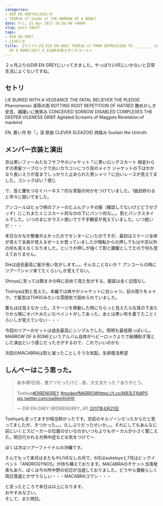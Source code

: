 ```yaml
---
categories:
- DIR EN GREYのLIVEレポ
- TOUR16-17 [mode of THE MARROW OF A BONE]
date: Fri, 21 Apr 2017 16:55:48 +0000
slug: post-10637
tags:
- DIR EN GREY
- LIVEレポ
title: 【ライブレポ】DIR EN GREY TOUR16-17 FROM DEPRESSION TO ________ [mode of THE MARROW
  OF A BONE]2017_4_22@新木場スタジオコースト
---
```


２ヶ月ぶりのDIR EN GREYにいってきました。やっぱりLIVEにいかないと日常生活によくないですね。<!--more--><h2>セトリ</h2>
LIE BURIED WITH A VEGEANCE
THE FATAL BELIEVER
THE PLEDGE
Phenomenon
凌辱の雨
ROTTING ROOT
REPETITION OF HATRED
艶めかしき安息、躊躇いに微笑み
CONCEIVED SORROW
DISABLED COMPLEXES
THE DEEPER VILENESS
GRIEF
Agitated Screams of Maggots
Revelation of mankind

EN.
蒼い月
秒「」深 原曲
CLEVER SLEAZOID
詩踏み
Sustain the Untruth


<h2>メンバー衣装と演出</h2>

京は黒いファーみたなフサフサのジャケット？に黒いロングスカート
相変わらずの黒髪ツーブロックで白いカラコンにつり目のメイク
ジャケットの下はかかなり長いえりが首までしっかりと止められた黒シャツ？に白いレースが見えてました。ゴシックぽい？感じ

で、首と腰をつなぐハーネス？的な革製の何かをつけていました。1曲目終わると早々に脱いでました。

アンコールはヒョウ柄のファーのたぶんグッチの服（確認してないけどどうせグッチ）にこれまたミニスカート的なのの下にパンツ的な。。。割とパンクスタイルでした。いつのまにかラスト脱いでて千手観音が見えていました。いつ脱いだ・・・

本日なかなか整番がよかったのでセンターにいたのですが、最初はステージ全体が見えて全員が見えるぜーとか思っていましたが暗転からの押しでもはや京以外の何も見えなくなりました。というか押しが強くて割と朦朧としてたので何も覚えておりません。

Dieは過去最高に髪が長い気がします。。。そんなことないか？
アンコールの時にツアーTシャツ来てたくらいしか覚えてない。

Shinyaに至っては餌まきの時に初めて見た気がする。服装は全く記憶なし

Toshiyaは割と見えた。本編では爽やかジャケットに白シャツ。目の周りをメイク。で髪型はTOKIOみたいな雰囲気で固められていました。

薫もほぼ見えなかった。ステージを移動した時にちらっと見えたら左耳の下あたりから喉にオバケみたいなペイントがしてあった。あとは黒い布を着てたことくらいしか覚えていない・・・

今回のツアーのセットは過去最高にシンプルでした。照明も最低限っぽいし。MARROW OF A BONEというアルバム自体がヘビーロックよりで結構削ぎ落とした演出という感じだったきがするので、これでいいのかも

次回のMACABRAは割と凝ったことしそうな気配。生卵復活希望

<!--
<h2>今日のドマイナー盤</h2>

この表現が適切か知りませんが、今日も来ておりましたジグラッド！
外でビラまいてた某夢の国のネズミの耳をつけた巨大な二人組を覚えていませんか？

目と鼻の先に本拠地があるにもかかわらず、そんな格好でココに乗り込んでくるたーいい度胸wということで、その一点のみで興味があってビラは必ずもらってるんですが、今日もジグラットきてましたw

いつも思うけど割と自分らと比べると大御所のLIVEにビラくばりにきて意味あるんだろうか・・・ターゲットとするファンの年齢層ぜんぜん違うでしょうに
-->
<h2>しんぺーはこう思った。</h2>


<blockquote class="twitter-tweet" data-lang="ja"><p lang="ja" dir="ltr">新木場1日目、激アツだったけど…皆、大丈夫だった？ありがとう。<br><br>Toshiya<a href="https://twitter.com/hashtag/DIRENGREY?src=hash">#DIRENGREY</a> <a href="https://twitter.com/hashtag/modeofMARROW?src=hash">#modeofMARROW</a><a href="https://t.co/M83LFfk8PS">https://t.co/M83LFfk8PS</a> <a href="https://t.co/ow9ejnhUHX">pic.twitter.com/ow9ejnhUHX</a></p>&mdash; DIR EN GREY (@DIRENGREY_JP) <a href="https://twitter.com/DIRENGREY_JP/status/855423651235090437">2017年4月21日</a></blockquote>
<script async src="//platform.twitter.com/widgets.js" charset="utf-8"></script>

Toshiyaも言ってますが相当熱かったです。京前のキルゾーンだったからだと思ってましたが、きつかった。。。久しぶりだったせいか。。。それにしてもあんなに前にいくとスピーカーの位置のせいなのかいつもよりもボーカルが小さく聞こえた。明日行かれる方熱中症などお気をつけて〜

ぼくは次はツアーファイナルの沖縄です。

そんでもって来月はまたもやLIVEなしの月で、6月はsukekiyoと7月はビッグイベント「ANDROGYNOS」が待ち構えております。MACABRAのチケット当落発表もあり、ぼくは今の所中野の初日が当選しておりました。どうやら激戦らしく両日落選とかザラらしい・・・MACABRAコワシ・・・


と言ったところで本日は以上になります。<br>
おやすみなさい。<br>
そして、また明日。